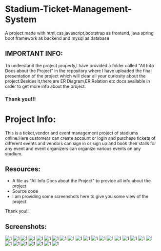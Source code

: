# Stadium-Ticket-Management-System
A project made with html,css,javascript,bootstrap as frontend,
java spring boot framework as backend and
mysql as database
## IMPORTANT INFO:
To understand the project properly,I have provided a folder called "All Info Docs about the Project" in the repository where I have uploaded the final presentation of the project which will clear all your curiosity
about the project.Besides it,there are ER Diagram,ER Relation etc docs available in order to get more info about the project.
### Thank you!!!

# Project Info:
This is a ticket,vendor and event management project of stadiums online.Here customers can create account or login and purchase tickets of different events and vendors can sign in or sign up and book their stalls for any event and event organizers can organize various events on any stadium.
## Resources:
* A file as "All Info Docs about the Project" to provide all info about the project
* Source code
* I am providing some screenshots here to give you some view of the project.

Thank you!!
## Screenshots:
![1](Screenshots/Slide1.JPG)
![1](Screenshots/Slide10.JPG)
![1](Screenshots/Slide11.JPG)
![1](Screenshots/Slide21.JPG)
![1](Screenshots/Slide23.JPG)
![1](Screenshots/Slide24.JPG)
![1](Screenshots/Slide25.JPG)
![1](Screenshots/Slide26.JPG)
![1](Screenshots/Slide27.JPG)
![1](Screenshots/Slide28.JPG)
![1](Screenshots/Slide29.JPG)
![1](Screenshots/Slide3.JPG)
![1](Screenshots/Slide30.JPG)
![1](Screenshots/Slide32.JPG)
![1](Screenshots/Slide33.JPG)
![1](Screenshots/Slide35.JPG)
![1](Screenshots/Slide36.JPG)
![1](Screenshots/Slide37.JPG)
![1](Screenshots/Slide41.JPG)
![1](Screenshots/Slide44.JPG)
![1](Screenshots/Slide46.JPG)
![1](Screenshots/Slide47.JPG)
![1](Screenshots/Slide49.JPG)
![1](Screenshots/Slide50.JPG)
![1](Screenshots/Slide7.JPG)
![1](Screenshots/Slide8.JPG)


